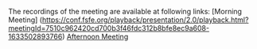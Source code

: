 The recordings of the meeting are available at following links:
[Morning Meeting] (https://conf.fsfe.org/playback/presentation/2.0/playback.html?meetingId=7510c962420cd700b3f46fdc312b8bfe8ec9a608-1633502893766)
[Afternoon Meeting](https://conf.fsfe.org/playback/presentation/2.0/playback.html?meetingId=7510c962420cd700b3f46fdc312b8bfe8ec9a608-1633535927778)